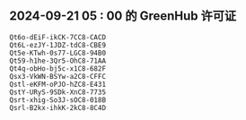 ## 2024-09-21 05 : 00 的 GreenHub 许可证
```
Qt6o-dEiF-ikCK-7CC8-CACD
Qt6L-ezJY-1JDZ-tdC8-CBE9
Qt5e-KTwh-0s77-LGC8-94B0
Qt59-h1he-3Qr5-OhC8-71AA
Qt4q-obHo-bj5c-x1C8-682F
Qsx3-VkWN-BSYw-a2C8-CFFC
Qstl-eKFM-oPJO-hZC8-E431
QstY-URyS-9SDk-XnC8-7735
Qsrt-xhig-So3J-sOC8-018B
Qsrl-B2kx-ihkK-2kC8-8C4D
```
